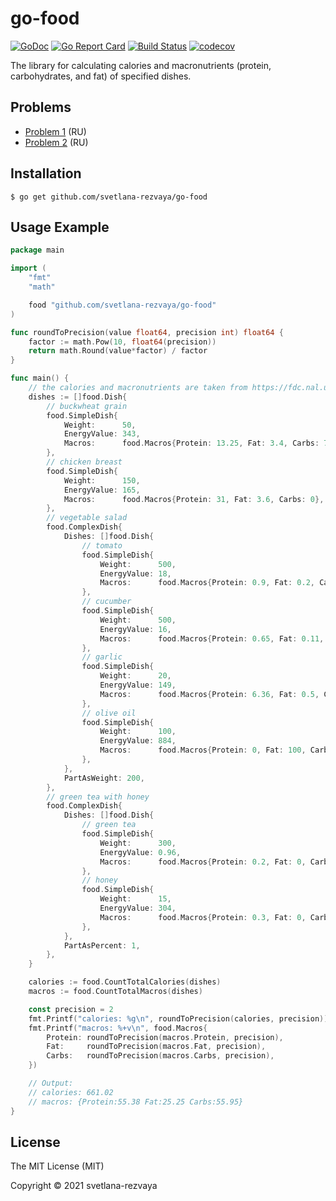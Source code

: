 # go-food

[![GoDoc](https://godoc.org/github.com/svetlana-rezvaya/go-food?status.svg)](https://godoc.org/github.com/svetlana-rezvaya/go-food)
[![Go Report Card](https://goreportcard.com/badge/github.com/svetlana-rezvaya/go-food)](https://goreportcard.com/report/github.com/svetlana-rezvaya/go-food)
[![Build Status](https://app.travis-ci.com/svetlana-rezvaya/go-food.svg?branch=master)](https://app.travis-ci.com/svetlana-rezvaya/go-food)
[![codecov](https://codecov.io/gh/svetlana-rezvaya/go-food/branch/master/graph/badge.svg)](https://codecov.io/gh/svetlana-rezvaya/go-food)

The library for calculating calories and macronutrients (protein, carbohydrates, and fat) of specified dishes.

## Problems

- [Problem 1](docs/problem_1.md) (RU)
- [Problem 2](docs/problem_2.md) (RU)

## Installation

```
$ go get github.com/svetlana-rezvaya/go-food
```

## Usage Example

```go
package main

import (
	"fmt"
	"math"

	food "github.com/svetlana-rezvaya/go-food"
)

func roundToPrecision(value float64, precision int) float64 {
	factor := math.Pow(10, float64(precision))
	return math.Round(value*factor) / factor
}

func main() {
	// the calories and macronutrients are taken from https://fdc.nal.usda.gov/
	dishes := []food.Dish{
		// buckwheat grain
		food.SimpleDish{
			Weight:      50,
			EnergyValue: 343,
			Macros:      food.Macros{Protein: 13.25, Fat: 3.4, Carbs: 71.5},
		},
		// chicken breast
		food.SimpleDish{
			Weight:      150,
			EnergyValue: 165,
			Macros:      food.Macros{Protein: 31, Fat: 3.6, Carbs: 0},
		},
		// vegetable salad
		food.ComplexDish{
			Dishes: []food.Dish{
				// tomato
				food.SimpleDish{
					Weight:      500,
					EnergyValue: 18,
					Macros:      food.Macros{Protein: 0.9, Fat: 0.2, Carbs: 3.9},
				},
				// cucumber
				food.SimpleDish{
					Weight:      500,
					EnergyValue: 16,
					Macros:      food.Macros{Protein: 0.65, Fat: 0.11, Carbs: 3.63},
				},
				// garlic
				food.SimpleDish{
					Weight:      20,
					EnergyValue: 149,
					Macros:      food.Macros{Protein: 6.36, Fat: 0.5, Carbs: 33.06},
				},
				// olive oil
				food.SimpleDish{
					Weight:      100,
					EnergyValue: 884,
					Macros:      food.Macros{Protein: 0, Fat: 100, Carbs: 0},
				},
			},
			PartAsWeight: 200,
		},
		// green tea with honey
		food.ComplexDish{
			Dishes: []food.Dish{
				// green tea
				food.SimpleDish{
					Weight:      300,
					EnergyValue: 0.96,
					Macros:      food.Macros{Protein: 0.2, Fat: 0, Carbs: 0},
				},
				// honey
				food.SimpleDish{
					Weight:      15,
					EnergyValue: 304,
					Macros:      food.Macros{Protein: 0.3, Fat: 0, Carbs: 82},
				},
			},
			PartAsPercent: 1,
		},
	}

	calories := food.CountTotalCalories(dishes)
	macros := food.CountTotalMacros(dishes)

	const precision = 2
	fmt.Printf("calories: %g\n", roundToPrecision(calories, precision))
	fmt.Printf("macros: %+v\n", food.Macros{
		Protein: roundToPrecision(macros.Protein, precision),
		Fat:     roundToPrecision(macros.Fat, precision),
		Carbs:   roundToPrecision(macros.Carbs, precision),
	})

	// Output:
	// calories: 661.02
	// macros: {Protein:55.38 Fat:25.25 Carbs:55.95}
}
```

## License

The MIT License (MIT)

Copyright &copy; 2021 svetlana-rezvaya

